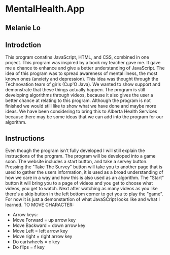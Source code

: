# MentalHealth.App
## Melanie Lo

## Introdction
This program conatins JavaScript, HTML, and CSS, combined in one project. This program was inspired by a book my teacher gave me. It gave me a chance to enhance and give a better understanding of JavaScript. The idea of this program was to spread awareness of mental ilness, the most known ones (anxiety and depression). This idea was thought through the Technovation team of girls (Cup'O Java). We wanted to show support and demonstrate that these things actually happen. The program is still developing algorithms through videos, because it also gives the user a better chance at relating to this program. Although the program is not finished we would still like to show what we have done and maybe more ideas. We have been considering to bring this to Alberta Health Services because there may be some ideas that we can add into the program for our algorithm.

## Instructions
Even though the program isn't fully developed I will still explain the instructions of the program. The program will be developed into a game soon. The website includes a start button, and take a servey button. Pressing the "Take The Survey" button will take you to another page that is used to gather the users information, it is used as a broad understanding of how we care in a way and how this is also used as an algorithm. The "Start" button it will bring you to a page of videos and you get to choose what videos, you get to watch. Next after watching as many videos as you like there's a skip button in the left bottom corner to get you to play the "game". For now it is just a demonstartion of what JavaSCript looks like and what I learned. TO MOVE CHARACTER:
* Arrow keys:
* Move Forward = up arrow key
* Move Backward = down arrow key
* Move Left = left arrow key
* Move right = right arrow key
* Do cartwheels = c key
* Do flips = f key

